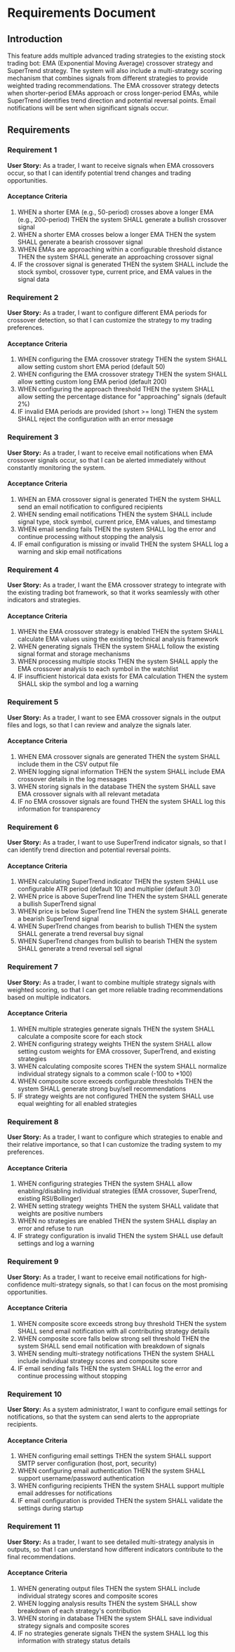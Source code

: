 # Requirements Document

## Introduction

This feature adds multiple advanced trading strategies to the existing stock trading bot: EMA (Exponential Moving Average) crossover strategy and SuperTrend strategy. The system will also include a multi-strategy scoring mechanism that combines signals from different strategies to provide weighted trading recommendations. The EMA crossover strategy detects when shorter-period EMAs approach or cross longer-period EMAs, while SuperTrend identifies trend direction and potential reversal points. Email notifications will be sent when significant signals occur.

## Requirements

### Requirement 1

**User Story:** As a trader, I want to receive signals when EMA crossovers occur, so that I can identify potential trend changes and trading opportunities.

#### Acceptance Criteria

1. WHEN a shorter EMA (e.g., 50-period) crosses above a longer EMA (e.g., 200-period) THEN the system SHALL generate a bullish crossover signal
2. WHEN a shorter EMA crosses below a longer EMA THEN the system SHALL generate a bearish crossover signal
3. WHEN EMAs are approaching within a configurable threshold distance THEN the system SHALL generate an approaching crossover signal
4. IF the crossover signal is generated THEN the system SHALL include the stock symbol, crossover type, current price, and EMA values in the signal data

### Requirement 2

**User Story:** As a trader, I want to configure different EMA periods for crossover detection, so that I can customize the strategy to my trading preferences.

#### Acceptance Criteria

1. WHEN configuring the EMA crossover strategy THEN the system SHALL allow setting custom short EMA period (default 50)
2. WHEN configuring the EMA crossover strategy THEN the system SHALL allow setting custom long EMA period (default 200)
3. WHEN configuring the approach threshold THEN the system SHALL allow setting the percentage distance for "approaching" signals (default 2%)
4. IF invalid EMA periods are provided (short >= long) THEN the system SHALL reject the configuration with an error message

### Requirement 3

**User Story:** As a trader, I want to receive email notifications when EMA crossover signals occur, so that I can be alerted immediately without constantly monitoring the system.

#### Acceptance Criteria

1. WHEN an EMA crossover signal is generated THEN the system SHALL send an email notification to configured recipients
2. WHEN sending email notifications THEN the system SHALL include signal type, stock symbol, current price, EMA values, and timestamp
3. WHEN email sending fails THEN the system SHALL log the error and continue processing without stopping the analysis
4. IF email configuration is missing or invalid THEN the system SHALL log a warning and skip email notifications

### Requirement 4

**User Story:** As a trader, I want the EMA crossover strategy to integrate with the existing trading bot framework, so that it works seamlessly with other indicators and strategies.

#### Acceptance Criteria

1. WHEN the EMA crossover strategy is enabled THEN the system SHALL calculate EMA values using the existing technical analysis framework
2. WHEN generating signals THEN the system SHALL follow the existing signal format and storage mechanisms
3. WHEN processing multiple stocks THEN the system SHALL apply the EMA crossover analysis to each symbol in the watchlist
4. IF insufficient historical data exists for EMA calculation THEN the system SHALL skip the symbol and log a warning

### Requirement 5

**User Story:** As a trader, I want to see EMA crossover signals in the output files and logs, so that I can review and analyze the signals later.

#### Acceptance Criteria

1. WHEN EMA crossover signals are generated THEN the system SHALL include them in the CSV output file
2. WHEN logging signal information THEN the system SHALL include EMA crossover details in the log messages
3. WHEN storing signals in the database THEN the system SHALL save EMA crossover signals with all relevant metadata
4. IF no EMA crossover signals are found THEN the system SHALL log this information for transparency

### Requirement 6

**User Story:** As a trader, I want to use SuperTrend indicator signals, so that I can identify trend direction and potential reversal points.

#### Acceptance Criteria

1. WHEN calculating SuperTrend indicator THEN the system SHALL use configurable ATR period (default 10) and multiplier (default 3.0)
2. WHEN price is above SuperTrend line THEN the system SHALL generate a bullish SuperTrend signal
3. WHEN price is below SuperTrend line THEN the system SHALL generate a bearish SuperTrend signal
4. WHEN SuperTrend changes from bearish to bullish THEN the system SHALL generate a trend reversal buy signal
5. WHEN SuperTrend changes from bullish to bearish THEN the system SHALL generate a trend reversal sell signal

### Requirement 7

**User Story:** As a trader, I want to combine multiple strategy signals with weighted scoring, so that I can get more reliable trading recommendations based on multiple indicators.

#### Acceptance Criteria

1. WHEN multiple strategies generate signals THEN the system SHALL calculate a composite score for each stock
2. WHEN configuring strategy weights THEN the system SHALL allow setting custom weights for EMA crossover, SuperTrend, and existing strategies
3. WHEN calculating composite scores THEN the system SHALL normalize individual strategy signals to a common scale (-100 to +100)
4. WHEN composite score exceeds configurable thresholds THEN the system SHALL generate strong buy/sell recommendations
5. IF strategy weights are not configured THEN the system SHALL use equal weighting for all enabled strategies

### Requirement 8

**User Story:** As a trader, I want to configure which strategies to enable and their relative importance, so that I can customize the trading system to my preferences.

#### Acceptance Criteria

1. WHEN configuring strategies THEN the system SHALL allow enabling/disabling individual strategies (EMA crossover, SuperTrend, existing RSI/Bollinger)
2. WHEN setting strategy weights THEN the system SHALL validate that weights are positive numbers
3. WHEN no strategies are enabled THEN the system SHALL display an error and refuse to run
4. IF strategy configuration is invalid THEN the system SHALL use default settings and log a warning

### Requirement 9

**User Story:** As a trader, I want to receive email notifications for high-confidence multi-strategy signals, so that I can focus on the most promising opportunities.

#### Acceptance Criteria

1. WHEN composite score exceeds strong buy threshold THEN the system SHALL send email notification with all contributing strategy details
2. WHEN composite score falls below strong sell threshold THEN the system SHALL send email notification with breakdown of signals
3. WHEN sending multi-strategy notifications THEN the system SHALL include individual strategy scores and composite score
4. IF email sending fails THEN the system SHALL log the error and continue processing without stopping

### Requirement 10

**User Story:** As a system administrator, I want to configure email settings for notifications, so that the system can send alerts to the appropriate recipients.

#### Acceptance Criteria

1. WHEN configuring email settings THEN the system SHALL support SMTP server configuration (host, port, security)
2. WHEN configuring email authentication THEN the system SHALL support username/password authentication
3. WHEN configuring recipients THEN the system SHALL support multiple email addresses for notifications
4. IF email configuration is provided THEN the system SHALL validate the settings during startup

### Requirement 11

**User Story:** As a trader, I want to see detailed multi-strategy analysis in outputs, so that I can understand how different indicators contribute to the final recommendations.

#### Acceptance Criteria

1. WHEN generating output files THEN the system SHALL include individual strategy scores and composite scores
2. WHEN logging analysis results THEN the system SHALL show breakdown of each strategy's contribution
3. WHEN storing in database THEN the system SHALL save individual strategy signals and composite scores
4. IF no strategies generate signals THEN the system SHALL log this information with strategy status details